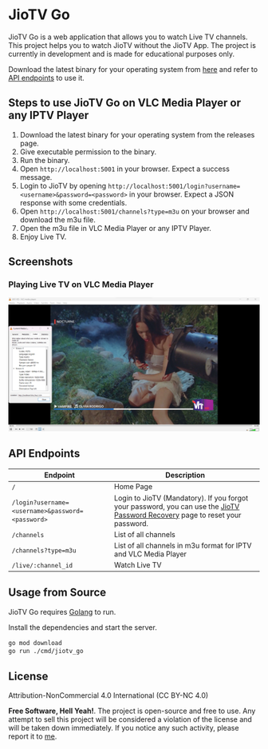 # JioTV Go

JioTV Go is a web application that allows you to watch Live TV channels. This project helps you to watch JioTV without the JioTV App. The project is currently in development and is made for educational purposes only.

Download the latest binary for your operating system from [here](https://github.com/rabilrbl/jiotv_go/releases/latest) and refer to [API endpoints](#api-endpoints) to use it.

## Steps to use JioTV Go on VLC Media Player or any IPTV Player

1. Download the latest binary for your operating system from the releases page.
2. Give executable permission to the binary.
3. Run the binary.
4. Open `http://localhost:5001` in your browser. Expect a success message.
5. Login to JioTV by opening `http://localhost:5001/login?username=<username>&password=<password>` in your browser. Expect a JSON response with some credentials.
6. Open `http://localhost:5001/channels?type=m3u` on your browser and download the m3u file.
7. Open the m3u file in VLC Media Player or any IPTV Player.
8. Enjoy Live TV.

## Screenshots

### Playing Live TV on VLC Media Player

![Playing Live TV on VLC Media Player](./assets/image.png)

## API Endpoints

| Endpoint | Description |
| --- | --- |
| `/` | Home Page |
| `/login?username=<username>&password=<password>` | Login to JioTV (Mandatory). If you forgot your password, you can use the [JioTV Password Recovery](https://www.jio.com/selfcare/signup/forgot-password) page to reset your password. |
| `/channels` | List of all channels |
| `/channels?type=m3u` | List of all channels in m3u format for IPTV and VLC Media Player |
| `/live/:channel_id` | Watch Live TV |

## Usage from Source

JioTV Go requires [Golang](https://golang.org/) to run.

Install the dependencies and start the server.

```sh
go mod download
go run ./cmd/jiotv_go
```

## License

Attribution-NonCommercial 4.0 International (CC BY-NC 4.0)

**Free Software, Hell Yeah!**. The project is open-source and free to use. Any attempt to sell this project will be considered a violation of the license and will be taken down immediately. If you notice any such activity, please report it to [me](mailto:rabil@rbls.eu.org).
